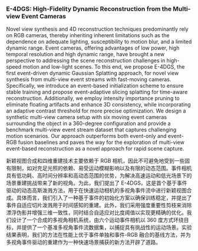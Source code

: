 ### E-4DGS: High-Fidelity Dynamic Reconstruction from the Multi-view Event Cameras

Novel view synthesis and 4D reconstruction techniques predominantly rely on RGB cameras, thereby inheriting inherent limitations such as the dependence on adequate lighting, susceptibility to motion blur, and a limited dynamic range. Event cameras, offering advantages of low power, high temporal resolution and high dynamic range, have brought a new perspective to addressing the scene reconstruction challenges in high-speed motion and low-light scenes. To this end, we propose E-4DGS, the first event-driven dynamic Gaussian Splatting approach, for novel view synthesis from multi-view event streams with fast-moving cameras. Specifically, we introduce an event-based initialization scheme to ensure stable training and propose event-adaptive slicing splatting for time-aware reconstruction. Additionally, we employ intensity importance pruning to eliminate floating artifacts and enhance 3D consistency, while incorporating an adaptive contrast threshold for more precise optimization. We design a synthetic multi-view camera setup with six moving event cameras surrounding the object in a 360-degree configuration and provide a benchmark multi-view event stream dataset that captures challenging motion scenarios. Our approach outperforms both event-only and event-RGB fusion baselines and paves the way for the exploration of multi-view event-based reconstruction as a novel approach for rapid scene capture.

新颖视图合成和四维重建技术主要依赖于 RGB 相机，因此不可避免地受到一些固有限制，如对充足光照的依赖、易受运动模糊影响以及有限的动态范围。事件相机具有低功耗、高时间分辨率和高动态范围的优势，为解决高速运动和低光场景下的场景重建挑战带来了新的视角。为此，我们提出了 E-4DGS，这是首个基于事件驱动的动态高斯泼溅方法，用于在快速运动相机的多视角事件流中进行新颖视图合成。具体而言，我们引入了一种基于事件的初始化方案以确保训练稳定，并提出了事件自适应切片泼溅用于时间感知的重建。此外，我们采用强度重要性剪枝来消除漂浮伪影并增强三维一致性，同时结合自适应对比度阈值以实现更精确的优化。我们设计了一个合成的多视角相机系统，由六个运动事件相机以 360 度方式环绕目标，并提供了一个基准多视角事件流数据集，以捕捉具有挑战性的运动场景。实验结果表明，我们的方法在性能上优于事件单独和事件-RGB 融合的基线方法，并为多视角事件驱动的重建作为一种快速场景捕获的新方法开辟了道路。
